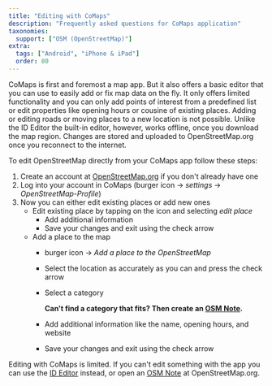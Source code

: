 ```yaml
---
title: "Editing with CoMaps"
description: "Frequently asked questions for CoMaps application"
taxonomies:
  support: ["OSM (OpenStreetMap)"]
extra:
  tags: ["Android", "iPhone & iPad"]
  order: 80
---
```


CoMaps is first and foremost a map app. But it also offers a basic editor that you can use to easily add or fix map data on the fly. It only offers limited functionality and you can only add points of interest from a predefined list or edit properties like opening hours or cousine of existing places. Adding or editing roads or moving places to a new location is not possible. Unlike the ID Editor the built-in editor, however, works offline, once you download the map region. Changes are stored and uploaded to OpenStreetMap.org once you reconnect to the internet.

To edit OpenStreetMap directly from your CoMaps app follow these steps:

1. Create an account at [OpenStreetMap.org](https://www.openstreetmap.org) if you don't already have one  
2. Log into your account in CoMaps (burger icon -> *settings* -> *OpenStreetMap-Profile*)  
3. Now you can either edit existing places or add new ones  
   * Edit existing place by tapping on the icon and selecting *edit place*  
     * Add additional information  
     * Save your changes and exit using the check arrow  
   * Add a place to the map  
     * burger icon -> *Add a place to the OpenStreetMap*  
     * Select the location as accurately as you can and press the check arrow  
     * Select a category

        **Can't find a category that fits? Then create an [OSM Note](https://codeberg.org/comaps/website/issues/203#osm-notes---i-dont-have-time-for-editing).**

     * Add additional information like the name, opening hours, and website  
     * Save your changes and exit using the check arrow

Editing with CoMaps is limited. If you can't edit something with the app you can use the [ID Editor](https://codeberg.org/comaps/website/issues/203#id-editor) instead, or open an [OSM Note](https://codeberg.org/comaps/website/issues/203#osm-notes---i-dont-have-time-for-editing) at OpenStreetMap.org.
